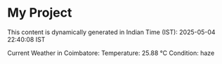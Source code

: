 # My Project

This content is dynamically generated in Indian Time (IST): 2025-05-04 22:40:08 IST


Current Weather in Coimbatore:
Temperature: 25.88 °C
Condition: haze
